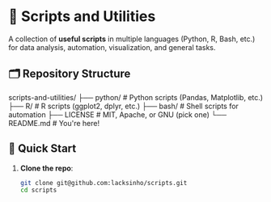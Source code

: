 # 📜 Scripts and Utilities  

A collection of **useful scripts** in multiple languages (Python, R, Bash, etc.) for data analysis, automation, visualization, and general tasks.  

## 🗂️ Repository Structure  
scripts-and-utilities/
├── python/ # Python scripts (Pandas, Matplotlib, etc.)
├── R/ # R scripts (ggplot2, dplyr, etc.)
├── bash/ # Shell scripts for automation
├── LICENSE # MIT, Apache, or GNU (pick one)
└── README.md # You're here!


## 🚀 Quick Start  

1. **Clone the repo**:  
   ```sh
   git clone git@github.com:lacksinho/scripts.git
   cd scripts

